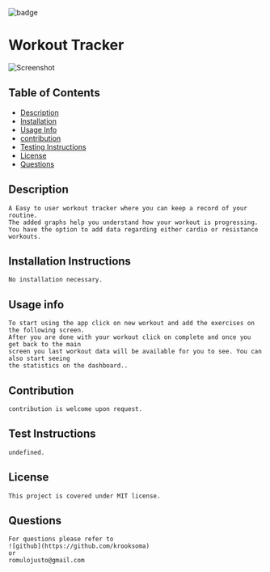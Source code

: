 ![badge](https://img.shields.io/static/v1?label=license&message=MIT&color=<green>)

# Workout Tracker

![Screenshot](./assets/images/screenshot.png)


    
    

## Table of Contents
    
* [Description](#description)
* [Installation](#installation-instructions)
* [Usage Info](#usage-info)
* [contribution](#contribution)
* [Testing Instructions](#test-instructions)
* [License](#license)
* [Questions](#questions)
    

## Description
    A Easy to user workout tracker where you can keep a record of your routine.
    The added graphs help you understand how your workout is progressing. 
    You have the option to add data regarding either cardio or resistance workouts.

## Installation Instructions
    No installation necessary. 

## Usage info
    To start using the app click on new workout and add the exercises on the following screen.
    After you are done with your workout click on complete and once you get back to the main 
    screen you last workout data will be available for you to see. You can also start seeing 
    the statistics on the dashboard..

## Contribution
    contribution is welcome upon request.

## Test Instructions
    undefined.    

## License
    This project is covered under MIT license.

## Questions
    For questions please refer to 
    ![github](https://github.com/krooksoma)  
    or
    romulojusto@gmail.com
    
